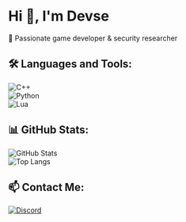 # Hi 👋, I'm Devse  
🚀 Passionate game developer & security researcher  

## 🛠 Languages and Tools:  
![C++](https://img.shields.io/badge/C++-blue?style=for-the-badge&logo=c%2B%2B&logoColor=white)  
![Python](https://img.shields.io/badge/Python-yellow?style=for-the-badge&logo=python&logoColor=white)  
![Lua](https://img.shields.io/badge/Lua-blue?style=for-the-badge&logo=lua&logoColor=white)  

## 📊 GitHub Stats:  
![GitHub Stats](https://github-readme-stats.vercel.app/api?username=https://github.com/Unknowre&show_icons=true&theme=radical)  
![Top Langs](https://github-readme-stats.vercel.app/api/top-langs/?username=Devse123&layout=compact&theme=radical)  

## 📫 Contact Me:  
[![Discord](https://img.shields.io/badge/Discord-.editer-blue?style=for-the-badge&logo=discord)](https://discord.com/)  
